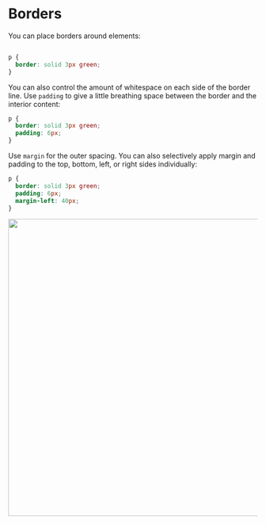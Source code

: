 # Borders

You can place borders around elements:

``` css

p {
  border: solid 3px green;
}
```

You can also control the amount of whitespace on each side of the
border line.  Use `padding` to give a little breathing space
between the border and the interior content:

``` css
p {
  border: solid 3px green;
  padding: 6px;
}
```

Use `margin` for the outer spacing.  You can also selectively apply
margin and padding to the top, bottom, left, or right sides individually:

``` css
p {
  border: solid 3px green;
  padding: 6px;
  margin-left: 40px;
}
```

<img width="600" src="https://www.evernote.com/l/AAaHaHfcM-FLV4wob32nen10NzTLWNP_i6oB/image.png">
